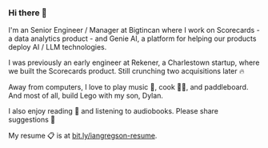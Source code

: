 ### Hi there 👋

I'm an Senior Engineer / Manager at Bigtincan where I work on Scorecards - a data analytics product - and Genie AI, a platform for helping our products deploy AI / LLM technologies.

I was previously an early engineer at Rekener, a Charlestown startup, where we built the Scorecards product. Still crunching two acquisitions later 🔥

Away from computers, I love to play music 🎸, cook 👨‍🍳, and paddleboard. And most of all, build Lego with my son, Dylan. 

I also enjoy reading 📖 and listening to audiobooks. Please share suggestions 🙂

My resume 📋 is at [bit.ly/iangregson-resume](http://bit.ly/iangregson-resume).

<!--
**iangregson/iangregson** is a ✨ _special_ ✨ repository because its `README.md` (this file) appears on your GitHub profile.

Here are some ideas to get you started:

- 🔭 I’m currently working on ...
- 🌱 I’m currently learning ...
- 👯 I’m looking to collaborate on ...
- 🤔 I’m looking for help with ...
- 💬 Ask me about ...
- 📫 How to reach me: ...
- 😄 Pronouns: ...
- ⚡ Fun fact: ...
-->
